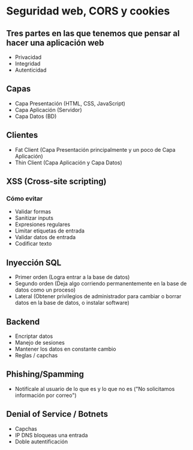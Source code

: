 # Seguridad web, CORS y cookies
## Tres partes en las que tenemos que pensar al hacer una aplicación web
* Privacidad
* Integridad
* Autenticidad
## Capas
* Capa Presentación (HTML, CSS, JavaScript)
* Capa Aplicación (Servidor)
* Capa Datos (BD)
## Clientes
* Fat Client (Capa Presentación principalmente y un poco de Capa Aplicación)
* Thin Client (Capa Aplicación y Capa Datos)
## XSS (Cross-site scripting)
### Cómo evitar
* Validar formas
* Sanitizar inputs
* Expresiones regulares
* Limitar etiquetas de entrada
* Validar datos de entrada
* Codificar texto
## Inyección SQL
* Primer orden (Logra entrar a la base de datos)
* Segundo orden (Deja algo corriendo permanentemente en la base de datos como un proceso)
* Lateral (Obtener privilegios de administrador para cambiar o borrar datos en la base de datos, o instalar software)
## Backend
* Encriptar datos
* Manejo de sesiones
* Mantener los datos en constante cambio
* Reglas / capchas
## Phishing/Spamming
* Notifícale al usuario de lo que es y lo que no es ("No solicitamos información por correo")
## Denial of Service / Botnets
* Capchas
* IP DNS bloqueas una entrada
* Doble autentificación